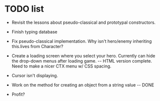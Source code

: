 # TODO list

* Revisit the lessons about pseudo-classical and prototypal constructors.
* Finish typing database
* Fix pseudo-classical implementation. Why isn't hero/enemy inheriting this.lives from Character?
* Create a loading screen where you select your hero. Currently can hide the drop-down menus after loading game. -- HTML version complete. Need to make a nicer CTX menu w/ CSS spacing.
* Cursor isn't displaying.

* Work on the method for creating an object from a string value -- DONE
* Profit?
